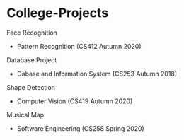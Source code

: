 # College-Projects

Face Recognition
 - Pattern Recognition (CS412 Autumn 2020)

Database Project
 - Dabase and Information System (CS253 Autumn 2018)

Shape Detection
 - Computer Vision (CS419 Autumn 2020)

Musical Map
 - Software Engineering (CS258 Spring 2020)
 
